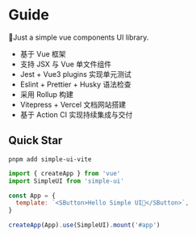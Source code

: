 # Guide

🌟Just a simple vue components UI library.

- 基于 Vue 框架
- 支持 JSX 与 Vue 单文件组件
- Jest + Vue3 plugins 实现单元测试
- Eslint + Prettier + Husky 语法检查
- 采用 Rollup 构建
- Vitepress + Vercel 文档网站搭建
- 基于 Action CI 实现持续集成与交付

## Quick Star

```shell
pnpm add simple-ui-vite
```

```js
import { createApp } from 'vue'
import SimpleUI from 'simple-ui'

const App = {
  template: `<SButton>Hello Simple UI👋</SButton>`,
}

createApp(App).use(SimpleUI).mount('#app')
```